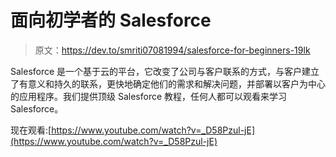 # 面向初学者的 Salesforce

> 原文：<https://dev.to/smriti07081994/salesforce-for-beginners-19lk>

Salesforce 是一个基于云的平台，它改变了公司与客户联系的方式，与客户建立了有意义和持久的联系，更快地确定他们的需求和解决问题，并部署以客户为中心的应用程序。我们提供顶级 Salesforce 教程，任何人都可以观看来学习 Salesforce。

现在观看:[https://www.youtube.com/watch?v=_D58Pzul-jE](https://www.youtube.com/watch?v=_D58Pzul-jE)